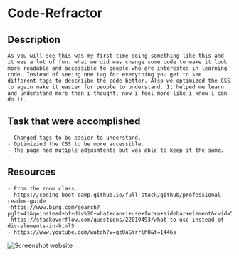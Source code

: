 # Code-Refractor

## Description
    As you will see this was my first time doing something like this and it was a lot of fun. what we did was change some code to make it look more readable and accessible to people who are interested in learning code. Instead of seeing one tag for everything you get to see different tags to descriibe the code better. Also we optimized the CSS to again make it easier for people to understand. It helped me learn and understand more than i thought, now i feel more like i know i can do it. 

## Task that were accomplished
    - Changed tags to be easier to understand.
    - Optimizied the CSS to be more accessible.
    - The page had mutiple adjusmtents but was able to keep it the same.
    

## Resources
    - From the zoom class. 
    - https://coding-boot-camp.github.io/full-stack/github/professional-readme-guide
    -https://www.bing.com/search?pglt=41&q=instead+of+div%2C+what+can+i+use+for+a+sidebar+element&cvid=5fdb4dad8cf64d37a000ad781d4172db&gs_lcrp=EgZjaHJvbWUyBggAEEUYOdIBCTE5OTUwajBqMagCALACAA&FORM=ANNTA1&PC=U531
    -https://stackoverflow.com/questions/22019493/what-to-use-instead-of-div-elements-in-html5
    - https://www.youtube.com/watch?v=qz0aGYrrlhU&t=1446s        

![Screenshot website](./assets/images/Screenshot-website.png)